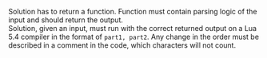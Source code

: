 Solution has to return a function. Function must contain parsing logic of the input and should return the output.<br/>
Solution, given an input, must run with the correct returned output on a Lua 5.4 compiler in the format of `part1, part2`. Any change in the order must be described in a comment in the code, which characters will not count.
